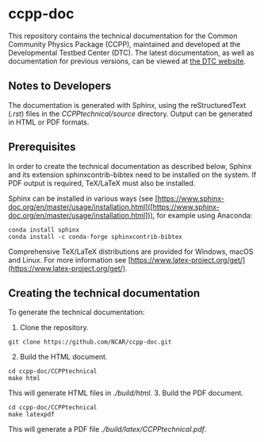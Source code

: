 # ccpp-doc
This repository contains the technical documentation for the Common Community Physics Package (CCPP),
maintained and developed at the Developmental Testbed Center (DTC). The latest documentation, as well
as documentation for previous versions, can be viewed at
[the DTC website](https://dtcenter.org/community-code/common-community-physics-package-ccpp/documentation).

## Notes to Developers
The documentation is generated with Sphinx, using the reStructuredText (*.rst*) files in the 
*CCPPtechnical/source* directory.  Output can be generated in HTML or PDF formats.

## Prerequisites

In order to create the technical documentation as described below, Sphinx and its 
extension sphinxcontrib-bibtex need to be installed on the system. If PDF output
is required, TeX/LaTeX must also be installed.

Sphinx can be installed in various ways (see
[https://www.sphinx-doc.org/en/master/usage/installation.html]([https://www.sphinx-doc.org/en/master/usage/installation.html])),
for example using Anaconda:
```
conda install sphinx
conda install -c conda-forge sphinxcontrib-bibtex
```

Comprehensive TeX/LaTeX distributions are provided for Windows, macOS and Linux.
For more information see [https://www.latex-project.org/get/](https://www.latex-project.org/get/).

## Creating the technical documentation

To generate the technical documentation:

1. Clone the repository.
```
git clone https://github.com/NCAR/ccpp-doc.git
```
2. Build the HTML document.
```
cd ccpp-doc/CCPPtechnical
make html
```
This will generate HTML files in *./build/html*.
3.  Build the PDF document.
```
cd ccpp-doc/CCPPtechnical
make latexpdf
```
This will generate a PDF file *./build/latex/CCPPtechnical.pdf*.


